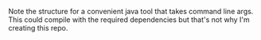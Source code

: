 Note the structure for a convenient java tool that takes command line args.
This could compile with the required dependencies but that's not why I'm creating this repo.
